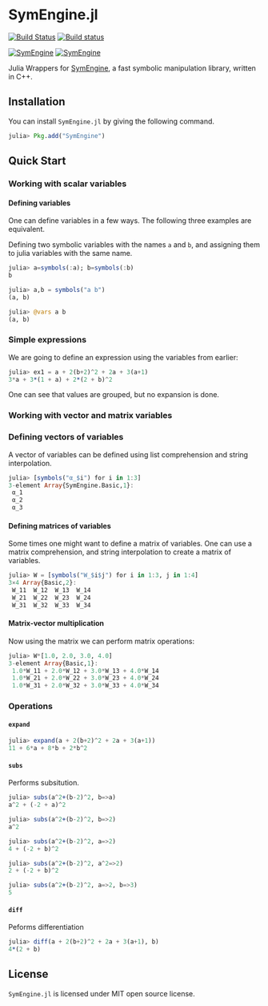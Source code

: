 # SymEngine.jl

[![Build Status](https://travis-ci.org/symengine/SymEngine.jl.svg?branch=master)](https://travis-ci.org/symengine/SymEngine.jl)
[![Build status](https://ci.appveyor.com/api/projects/status/github/symengine/symengine.rb?branch=master&svg=true)](https://ci.appveyor.com/project/isuruf/symengine-jl-pj80f/branch/master)

[![SymEngine](http://pkg.julialang.org/badges/SymEngine_0.6.svg)](http://pkg.julialang.org/?pkg=SymEngine)
[![SymEngine](http://pkg.julialang.org/badges/SymEngine_0.7.svg)](http://pkg.julialang.org/?pkg=SymEngine)

Julia Wrappers for [SymEngine](https://github.com/symengine/symengine), a fast symbolic manipulation library, written in C++.

## Installation

You can install `SymEngine.jl` by giving the following command.

```julia
julia> Pkg.add("SymEngine")
```

## Quick Start

### Working with scalar variables

#### Defining variables 

One can define variables in a few ways. The following three examples are equivalent.

Defining two symbolic variables with the names `a` and `b`, and assigning them to julia variables with the same name.

``` julia
julia> a=symbols(:a); b=symbols(:b)
b

julia> a,b = symbols("a b")
(a, b)

julia> @vars a b
(a, b)
```

### Simple expressions

We are going to define an expression using the variables from earlier:

``` julia
julia> ex1 = a + 2(b+2)^2 + 2a + 3(a+1)
3*a + 3*(1 + a) + 2*(2 + b)^2
```

One can see that values are grouped, but no expansion is done.

### Working with vector and matrix variables

### Defining vectors of variables

A vector of variables can be defined using list comprehension and string interpolation.

```julia
julia> [symbols("α_$i") for i in 1:3]
3-element Array{SymEngine.Basic,1}:
 α_1
 α_2
 α_3
```

#### Defining matrices of variables

Some times one might want to define a matrix of variables.
One can use a matrix comprehension, and string interpolation to create a matrix of variables.

```julia
julia> W = [symbols("W_$i$j") for i in 1:3, j in 1:4]
3×4 Array{Basic,2}:
 W_11  W_12  W_13  W_14
 W_21  W_22  W_23  W_24
 W_31  W_32  W_33  W_34
```

#### Matrix-vector multiplication

Now using the matrix we can perform matrix operations:

```julia
julia> W*[1.0, 2.0, 3.0, 4.0]
3-element Array{Basic,1}:
 1.0*W_11 + 2.0*W_12 + 3.0*W_13 + 4.0*W_14
 1.0*W_21 + 2.0*W_22 + 3.0*W_23 + 4.0*W_24
 1.0*W_31 + 2.0*W_32 + 3.0*W_33 + 4.0*W_34
```

### Operations

#### `expand`

```julia
julia> expand(a + 2(b+2)^2 + 2a + 3(a+1))
11 + 6*a + 8*b + 2*b^2
```

#### `subs`

Performs subsitution.

```julia
julia> subs(a^2+(b-2)^2, b=>a)
a^2 + (-2 + a)^2

julia> subs(a^2+(b-2)^2, b=>2)
a^2

julia> subs(a^2+(b-2)^2, a=>2)
4 + (-2 + b)^2

julia> subs(a^2+(b-2)^2, a^2=>2)
2 + (-2 + b)^2

julia> subs(a^2+(b-2)^2, a=>2, b=>3)
5
```

#### `diff`

Peforms differentiation

```julia
julia> diff(a + 2(b+2)^2 + 2a + 3(a+1), b)
4*(2 + b)
```

## License

`SymEngine.jl` is licensed under MIT open source license. 
